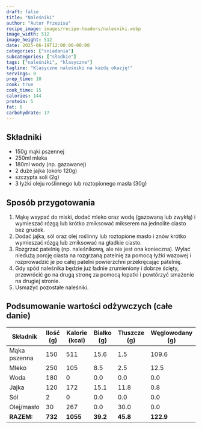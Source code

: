 ```yaml
---
draft: false
title: "Naleśniki"
author: "Autor Przepisu"
recipe_image: images/recipe-headers/nalesniki.webp
image_width: 512
image_height: 512
date: 2025-06-19T12:00:00-00:00
categories: ["sniadania"]
subcategories: ["słodkie"]
tags: ["naleśniki", "klasyczne"]
tagline: "Klasyczne naleśniki na każdą okazję!"
servings: 8
prep_time: 10
cook: true
cook_time: 15
calories: 144
protein: 5
fat: 6
carbohydrate: 17
---
```


## Składniki
- 150g mąki pszennej
- 250ml mleka
- 180ml wody (np. gazowanej)
- 2 duże jajka (około 120g)
- szczypta soli (2g)
- 3 łyżki oleju roślinnego lub roztopionego masła (30g)

## Sposób przygotowania
1. Mąkę wsypać do miski, dodać mleko oraz wodę (gazowaną lub zwykłą) i wymieszać rózgą lub krótko zmiksować mikserem na jednolite ciasto bez grudek.
2. Dodać jajka, sól oraz olej roślinny lub roztopione masło i znów krótko wymieszać rózgą lub zmiksować na gładkie ciasto.
3. Rozgrzać patelnię (np. naleśnikową, ale nie jest ona konieczna). Wylać niedużą porcję ciasta na rozgrzaną patelnię za pomocą łyżki wazowej i rozprowadzić je po całej patelni powierzchni przekręcając patelnię.
4. Gdy spód naleśnika będzie już ładnie zrumieniony i dobrze ścięty, przewrócić go na drugą stronę za pomocą łopatki i powtórzyć smażenie na drugiej stronie.
5. Usmażyć pozostałe naleśniki.

## Podsumowanie wartości odżywczych (całe danie)

| Składnik         | Ilość (g) | Kalorie (kcal) | Białko (g) | Tłuszcze (g) | Węglowodany (g) |
|------------------|-----------|---------------|------------|--------------|-----------------|
| Mąka pszenna     | 150       | 511           | 15.6       | 1.5          | 109.6           |
| Mleko            | 250       | 105           | 8.5        | 2.5          | 12.5            |
| Woda             | 180       | 0             | 0.0        | 0.0          | 0.0             |
| Jajka            | 120       | 172           | 15.1       | 11.8         | 0.8             |
| Sól              | 2         | 0             | 0.0        | 0.0          | 0.0             |
| Olej/masło       | 30        | 267           | 0.0        | 30.0         | 0.0             |
| **RAZEM:**       | **732**   | **1055**      | **39.2**   | **45.8**     | **122.9**       |